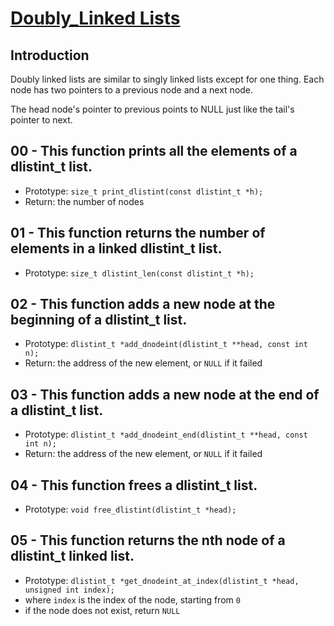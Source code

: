 # <ins> Doubly_Linked Lists</ins>

## Introduction
Doubly linked lists are similar to singly linked lists except for one thing. Each node has two pointers to a previous node and a next node.

The head node's pointer to previous points to NULL just like the tail's pointer to next.

## 00 - This function prints all the elements of a dlistint_t list.
- Prototype: `size_t print_dlistint(const dlistint_t *h);`
- Return: the number of nodes

## 01 - This function returns the number of elements in a linked dlistint_t list.
- Prototype: `size_t dlistint_len(const dlistint_t *h);`

## 02 - This function adds a new node at the beginning of a dlistint_t list.
- Prototype: `dlistint_t *add_dnodeint(dlistint_t **head, const int n);`
- Return: the address of the new element, or `NULL` if it failed

## 03 - This function adds a new node at the end of a dlistint_t list.
- Prototype: `dlistint_t *add_dnodeint_end(dlistint_t **head, const int n);`
- Return: the address of the new element, or `NULL` if it failed

## 04 - This function frees a dlistint_t list.
- Prototype: `void free_dlistint(dlistint_t *head);`

## 05 - This function returns the nth node of a dlistint_t linked list.
- Prototype: `dlistint_t *get_dnodeint_at_index(dlistint_t *head, unsigned int index);`
- where `index` is the index of the node, starting from `0`
- if the node does not exist, return `NULL`